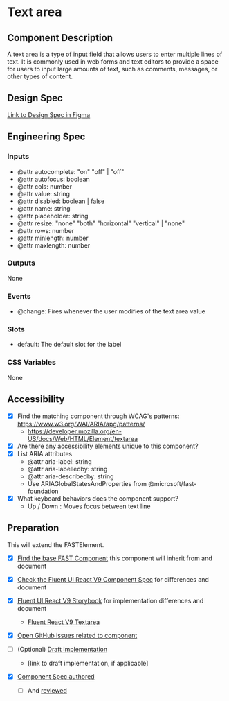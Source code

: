 # Text area

## Component Description

A text area is a type of input field that allows users to enter multiple lines of text. It is commonly used in web forms and text editors to provide a space for users to input large amounts of text, such as comments, messages, or other types of content.

## Design Spec

[Link to Design Spec in Figma](https://www.figma.com/file/IBCBJxEbPKS7CvLHG55Wn9/Slider?node-id=513%3A510&t=hCOhOiQJVCVNVVJP-0)

## Engineering Spec

### Inputs

- @attr autocomplete: "on" "off" | "off"
- @attr autofocus: boolean
- @attr cols: number
- @attr value: string
- @attr disabled: boolean | false
- @attr name: string
- @attr placeholder: string
- @attr resize: "none" "both" "horizontal" "vertical" | "none"
- @attr rows: number
- @attr minlength: number
- @attr maxlength: number

### Outputs

None

### Events

- @change: Fires whenever the user modifies of the text area value

### Slots

- default: The default slot for the label

### CSS Variables

None

## Accessibility

- [x] Find the matching component through WCAG's patterns: https://www.w3.org/WAI/ARIA/apg/patterns/
  - https://developer.mozilla.org/en-US/docs/Web/HTML/Element/textarea
- [x] Are there any accessibility elements unique to this component?
- [x] List ARIA attributes
  - @attr aria-label: string
  - @attr aria-labelledby: string
  - @attr aria-describedby: string
  - Use ARIAGlobalStatesAndProperties from @microsoft/fast-foundation
- [x] What keyboard behaviors does the component support?
  - Up / Down : Moves focus between text line

## Preparation

This will extend the FASTElement.

- [x] [Find the base FAST Component](https://explore.fast.design/components/) this component will inherit from and document

- [x] [Check the Fluent UI React V9 Component Spec](https://github.com/microsoft/fluentui/tree/master/specs) for differences and document
- [x] [Fluent UI React V9 Storybook](https://aka.ms/fluentui-storybook) for implementation differences and document
  - [Fluent React V9 Textarea](https://master--628d031b55e942004ac95df1.chromatic.com/?path=/docs/components-textarea--default)
- [x] [Open GitHub issues related to component](https://github.com/microsoft/fluentui/wiki/Component-Implementation-Guide#find-open-issues-on-github)
- [ ] (Optional) [Draft implementation](https://github.com/microsoft/fluentui/wiki/Component-Implementation-Guide#draft-implementation)
  - [link to draft implementation, if applicable]
- [x] [Component Spec authored](https://github.com/microsoft/fluentui/wiki/Component-Implementation-Guide#component-spec)
  - [ ] And [reviewed](https://github.com/microsoft/fluentui/wiki/Component-Implementation-Guide#spec-review)
